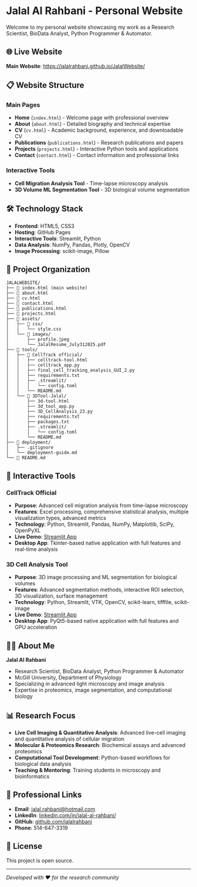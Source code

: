# Jalal Al Rahbani - Personal Website

Welcome to my personal website showcasing my work as a Research Scientist, BioData Analyst, Python Programmer & Automator.

## 🌐 Live Website

**Main Website**: https://jalalrahbani.github.io/JalalWebsite/

## 📋 Website Structure

### Main Pages
- **Home** (`index.html`) - Welcome page with professional overview
- **About** (`about.html`) - Detailed biography and technical expertise
- **CV** (`cv.html`) - Academic background, experience, and downloadable CV
- **Publications** (`publications.html`) - Research publications and papers
- **Projects** (`projects.html`) - Interactive Python tools and applications
- **Contact** (`contact.html`) - Contact information and professional links

### Interactive Tools
- **Cell Migration Analysis Tool** - Time-lapse microscopy analysis
- **3D Volume ML Segmentation Tool** - 3D biological volume segmentation

## 🛠️ Technology Stack

- **Frontend**: HTML5, CSS3
- **Hosting**: GitHub Pages
- **Interactive Tools**: Streamlit, Python
- **Data Analysis**: NumPy, Pandas, Plotly, OpenCV
- **Image Processing**: scikit-image, Pillow

## 📁 Project Organization

```
JALALWEBSITE/
├── 📄 index.html (main website)
├── 📄 about.html
├── 📄 cv.html
├── 📄 contact.html
├── 📄 publications.html
├── 📄 projects.html
├── 📁 assets/
│   ├── 📁 css/
│   │   └── style.css
│   └── 📁 images/
│       ├── profile.jpeg
│       └── JalalResume_July312025.pdf
├── 📁 tools/
│   ├── 📁 CellTrack official/
│   │   ├── celltrack-tool.html
│   │   ├── celltrack_app.py
│   │   ├── final_cell_tracking_analysis_GUI_2.py
│   │   ├── requirements.txt
│   │   ├── .streamlit/
│   │   │   └── config.toml
│   │   └── README.md
│   └── 📁 3DTool-Jalal/
│       ├── 3d-tool.html
│       ├── 3d_tool_app.py
│       ├── 3D_CellAnalysis_23.py
│       ├── requirements.txt
│       ├── packages.txt
│       ├── .streamlit/
│       │   └── config.toml
│       └── README.md
├── 📁 deployment/
│   ├── .gitignore
│   └── deployment-guide.md
└── 📄 README.md
```

## 🚀 Interactive Tools

### CellTrack Official
- **Purpose**: Advanced cell migration analysis from time-lapse microscopy
- **Features**: Excel processing, comprehensive statistical analysis, multiple visualization types, advanced metrics
- **Technology**: Python, Streamlit, Pandas, NumPy, Matplotlib, SciPy, OpenPyXL
- **Live Demo**: [Streamlit App](https://celltrack-jalal.streamlit.app)
- **Desktop App**: Tkinter-based native application with full features and real-time analysis

### 3D Cell Analysis Tool
- **Purpose**: 3D image processing and ML segmentation for biological volumes
- **Features**: Advanced segmentation methods, interactive ROI selection, 3D visualization, surface management
- **Technology**: Python, Streamlit, VTK, OpenCV, scikit-learn, tifffile, scikit-image
- **Live Demo**: [Streamlit App](https://3dtool-jalal.streamlit.app)
- **Desktop App**: PyQt5-based native application with full features and GPU acceleration

## 👨‍💻 About Me

**Jalal Al Rahbani**
- Research Scientist, BioData Analyst, Python Programmer & Automator
- McGill University, Department of Physiology
- Specializing in advanced light microscopy and image analysis
- Expertise in proteomics, image segmentation, and computational biology

## 📊 Research Focus

- **Live Cell Imaging & Quantitative Analysis**: Advanced live-cell imaging and quantitative analysis of cellular migration
- **Molecular & Proteomics Research**: Biochemical assays and advanced proteomics
- **Computational Tool Development**: Python-based workflows for biological data analysis
- **Teaching & Mentoring**: Training students in microscopy and bioinformatics

## 🔗 Professional Links

- **Email**: jalal.rahbani@hotmail.com
- **LinkedIn**: [linkedin.com/in/jalal-al-rahbani/](https://linkedin.com/in/jalal-al-rahbani/)
- **GitHub**: [github.com/jalalrahbani](https://github.com/jalalrahbani)
- **Phone**: 514-647-3319

## 📄 License

This project is open source.

---


*Developed with ❤️ for the research community* 

